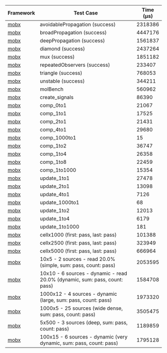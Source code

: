 | Framework | Test Case | Time (μs) |
| --- | --- | --- |
| [mobx](https://github.com/mobxjs/mobx.dart) | avoidablePropagation (success) | 2318386 |
| [mobx](https://github.com/mobxjs/mobx.dart) | broadPropagation (success) | 4447176 |
| [mobx](https://github.com/mobxjs/mobx.dart) | deepPropagation (success) | 1561837 |
| [mobx](https://github.com/mobxjs/mobx.dart) | diamond (success) | 2437264 |
| [mobx](https://github.com/mobxjs/mobx.dart) | mux (success) | 1851182 |
| [mobx](https://github.com/mobxjs/mobx.dart) | repeatedObservers (success) | 233407 |
| [mobx](https://github.com/mobxjs/mobx.dart) | triangle (success) | 768053 |
| [mobx](https://github.com/mobxjs/mobx.dart) | unstable (success) | 344211 |
| [mobx](https://github.com/mobxjs/mobx.dart) | molBench | 560962 |
| [mobx](https://github.com/mobxjs/mobx.dart) | create_signals | 86390 |
| [mobx](https://github.com/mobxjs/mobx.dart) | comp_0to1 | 21067 |
| [mobx](https://github.com/mobxjs/mobx.dart) | comp_1to1 | 17525 |
| [mobx](https://github.com/mobxjs/mobx.dart) | comp_2to1 | 21431 |
| [mobx](https://github.com/mobxjs/mobx.dart) | comp_4to1 | 29680 |
| [mobx](https://github.com/mobxjs/mobx.dart) | comp_1000to1 | 15 |
| [mobx](https://github.com/mobxjs/mobx.dart) | comp_1to2 | 36747 |
| [mobx](https://github.com/mobxjs/mobx.dart) | comp_1to4 | 26358 |
| [mobx](https://github.com/mobxjs/mobx.dart) | comp_1to8 | 22459 |
| [mobx](https://github.com/mobxjs/mobx.dart) | comp_1to1000 | 15354 |
| [mobx](https://github.com/mobxjs/mobx.dart) | update_1to1 | 27478 |
| [mobx](https://github.com/mobxjs/mobx.dart) | update_2to1 | 13098 |
| [mobx](https://github.com/mobxjs/mobx.dart) | update_4to1 | 7126 |
| [mobx](https://github.com/mobxjs/mobx.dart) | update_1000to1 | 68 |
| [mobx](https://github.com/mobxjs/mobx.dart) | update_1to2 | 12013 |
| [mobx](https://github.com/mobxjs/mobx.dart) | update_1to4 | 6179 |
| [mobx](https://github.com/mobxjs/mobx.dart) | update_1to1000 | 181 |
| [mobx](https://github.com/mobxjs/mobx.dart) | cellx1000 (first: pass, last: pass) | 101388 |
| [mobx](https://github.com/mobxjs/mobx.dart) | cellx2500 (first: pass, last: pass) | 323949 |
| [mobx](https://github.com/mobxjs/mobx.dart) | cellx5000 (first: pass, last: pass) | 666964 |
| [mobx](https://github.com/mobxjs/mobx.dart) | 10x5 - 2 sources - read 20.0% (simple, sum: pass, count: pass) | 2053595 |
| [mobx](https://github.com/mobxjs/mobx.dart) | 10x10 - 6 sources - dynamic - read 20.0% (dynamic, sum: pass, count: pass) | 1584708 |
| [mobx](https://github.com/mobxjs/mobx.dart) | 1000x12 - 4 sources - dynamic (large, sum: pass, count: pass) | 1973320 |
| [mobx](https://github.com/mobxjs/mobx.dart) | 1000x5 - 25 sources (wide dense, sum: pass, count: pass) | 3505475 |
| [mobx](https://github.com/mobxjs/mobx.dart) | 5x500 - 3 sources (deep, sum: pass, count: pass) | 1189859 |
| [mobx](https://github.com/mobxjs/mobx.dart) | 100x15 - 6 sources - dynamic (very dynamic, sum: pass, count: pass) | 1795128 |
